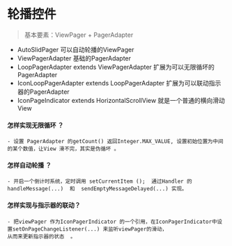 # 轮播控件

>  基本要素：ViewPager + PagerAdapter
* AutoSlidPager 可以自动轮播的ViewPager
* ViewPagerAdapter  基础的PagerAdapter
* LoopPagerAdapter extends ViewPagerAdapter  扩展为可以无限循坏的PagerAdapter
* IconLoopPagerAdapter extends LoopPagerAdapter 扩展为可以联动指示器的PagerAdapter
* IconPageIndicator extends HorizontalScrollView 就是一个普通的横向滑动View


#### 怎样实现无限循环 ？
    - 设置 PagerAdapter 的getCount() 返回Integer.MAX_VALUE, 设置初始位置为中间的某个数值，让View 滑不完，其实是伪循坏 。


#### 怎样自动轮播 ？
    - 开启一个倒计时系统，定时调用 setCurrentItem ();  通过Handler 的 handleMessage(...)  和  sendEmptyMessageDelayed(...) 实现。


#### 怎样实现与指示器的联动？
    - 把viewPager 作为IconPagerIndicator 的一个引用，在IconPagerIndicator中设置setOnPageChangeListener(...) 来监听viewPager的滑动，
    从而来更新指示器的状态  。





